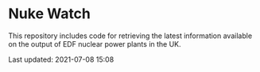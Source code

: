 # Nuke Watch

This repository includes code for retrieving the latest information available on the output of EDF nuclear power plants in the UK.

Last updated: 2021-07-08 15:08